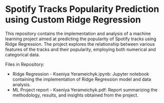 # Spotify Tracks Popularity Prediction using Custom Ridge Regression
This repository contains the implementation and analysis of a machine learning project aimed at predicting the popularity of Spotify tracks using Ridge Regression. The project explores the relationship between various features of the tracks and their popularity, employing both numerical and categorical data.

Files in Repository:
- Ridge Regression - Kseniya Yerameichyk.ipynb: Jupyter notebook containing the implementation of Ridge Regression model and data analysis.
- ML Project report - Kseniya Yerameichyk.pdf: Report summarizing the methodology, results, and insights obtained from the project.
